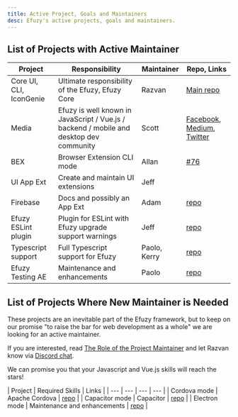 ```yaml
---
title: Active Project, Goals and Maintainers
desc: Efuzy's active projects, goals and maintainers.
---
```


## List of Projects with Active Maintainer

| Project | Responsibility | Maintainer | Repo, Links |
| --- | --- | --- | --- |
| Core UI, CLI, IconGenie | Ultimate responsibility of the Efuzy, Efuzy Core | Razvan | [Main repo](https://github.com/efuzy/efuzy) |
| Media | Efuzy is well known in JavaScript / Vue.js / backend / mobile and desktop dev community | Scott | [Facebook](https://www.facebook.com/efuzy), [Medium](https://medium.com/efuzy-framework), [Twitter](https://twitter.com/efuzy) |
| BEX | Browser Extension CLI mode | Allan | [#76](https://github.com/efuzy/efuzy/issues/76)|
| UI App Ext | Create and maintain UI extensions | Jeff | |
| Firebase | Docs and possibly an App Ext | Adam | [repo](https://github.com/efuzy/app-extension-firebase) |
| Efuzy ESLint plugin | Plugin for ESLint with Efuzy upgrade support warnings  | Jeff | [repo](https://github.com/efuzy/eslint-plugin-efuzy)|
| Typescript support | Full Typescript support for Efuzy | Paolo, Kerry | [repo](https://github.com/efuzy/app-extension-typescript) |
| Efuzy Testing AE | Maintenance and enhancements | Paolo | [repo](https://github.com/efuzy/efuzy-testing) |

## List of Projects Where New Maintainer is Needed
These projects are an inevitable part of the Efuzy framework, but to keep on our promise "to raise the bar for web development as a whole" we are looking for an active maintainer.

If you are interested, read [The Role of the Project Maintainer](/contribution-guide/project-maintainer) and let Razvan know via [Discord chat](https://chat.efuzy.dev/).

We can promise you that your Javascript and Vue.js skills will reach the stars!

| Project | Required Skills | Links |
| --- | --- | --- | --- |
| Cordova mode | Apache Cordova | [repo](https://github.com/efuzy/efuzy/tree/dev/cli) |
| Capacitor mode | Capacitor | [repo](https://github.com/efuzy/efuzy/tree/dev/cli) |
| Electron mode | Maintenance and enhancements | [repo](https://github.com/efuzy/efuzy/tree/dev/cli) |

